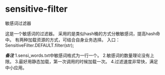 # sensitive-filter
敏感词过滤器

这是一个敏感词的过滤器。
采用的是类似hash桶的方式分散敏感词，提高hash命中。
有两种加载资源的方式，可结合自身业务选择。
入口：SensitiveFilter.DEFAULT.filter(str);


***备注***
1.sensi_words.txt中敏感词格式为一行一个。
2.敏感词的数量理论没有上限。
3.最好用静态加载，第一次调用的时候加载一次。
4.过滤速度非常快，满足中小应用。
